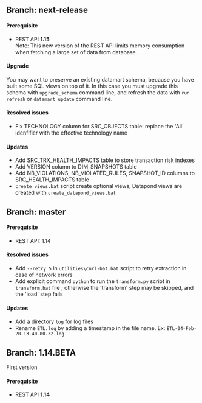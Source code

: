 
## Branch: next-release

#### Prerequisite

- REST API **1.15**<br>
Note: This new version of the REST API limits memory consumption when fetching a large set of data from database.

#### Upgrade

You may want to preserve an existing datamart schema, because you have built some SQL views on top of it. In this case you must upgrade this schema with ```upgrade_schema``` command line, and refresh the data with ```run refresh``` or ```datamart update``` command line.

#### Resolved issues
 - Fix TECHNOLOGY column for SRC_OBJECTS table: replace the 'All' idenfifier with the effective technology name

#### Updates 
 - Add SRC_TRX_HEALTH_IMPACTS table to store transaction risk indexes
 - Add VERSION column to DIM_SNAPSHOTS table
 - Add NB_VIOLATIONS, NB_VIOLATED_RULES, SNAPSHOT_ID columns to SRC_HEALTH_IMPACTS table
 - `create_views.bat` script create optional views, Datapond views are created with `create_datapond_views.bat`
 
## Branch: master

#### Prerequisite

- REST API: 1.14

#### Resolved issues
 - Add ```--retry 5``` in ```utilities\curl-bat.bat``` script to retry extraction in case of network errors
 - Add explicit command ```python``` to run the ```transform.py``` script in ```transform.bat``` file ; otherwise the 'transform' step may be skipped, and the 'load' step fails
 
#### Updates 
 - Add a directory ```log``` for log files
 - Rename ```ETL.log``` by adding a timestamp in the file name. Ex: ```ETL-04-Feb-20-13-40-00.32.log```
 
## Branch: 1.14.BETA

First version

#### Prerequisite

- REST API  **1.14**

